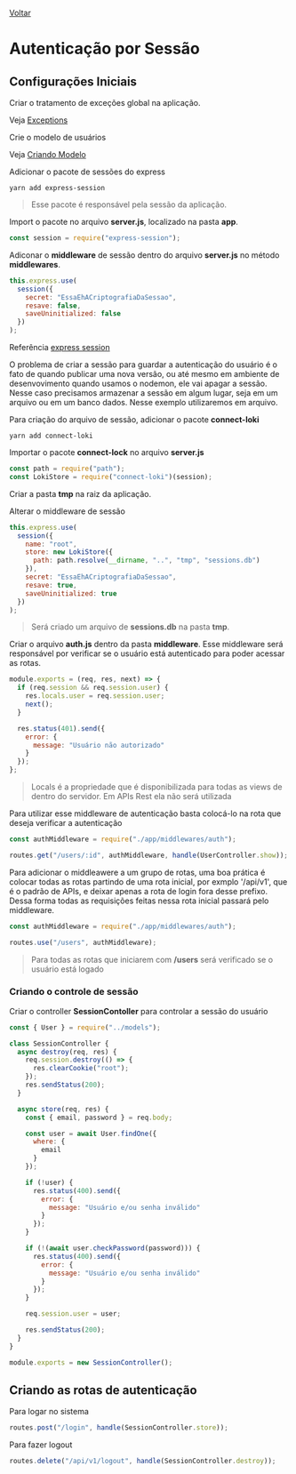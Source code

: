 [Voltar](/src/node_express.md)

# Autenticação por Sessão

## Configurações Iniciais

Criar o tratamento de exceções global na aplicação.

Veja [Exceptions](/src/express/exceptions.md)

Crie o modelo de usuários

Veja [Criando Modelo](/src/sequelize/models.md)

Adicionar o pacote de sessões do express

```
yarn add express-session
```

> Esse pacote é responsável pela sessão da aplicação.

Import o pacote no arquivo **server.js**, localizado na pasta **app**.

```js
const session = require("express-session");
```

Adiconar o **middleware** de sessão dentro do arquivo **server.js** no método **middlewares**.

```js
this.express.use(
  session({
    secret: "EssaEhACriptografiaDaSessao",
    resave: false,
    saveUninitialized: false
  })
);
```

Referência [express session](https://github.com/expressjs/session)

O problema de criar a sessão para guardar a autenticação do usuário é o fato de quando publicar uma nova versão, ou até mesmo em ambiente de desenvovimento quando usamos o nodemon, ele vai apagar a sessão. Nesse caso precisamos armazenar a sessão em algum lugar, seja em um arquivo ou em um banco dados. Nesse exemplo utilizaremos em arquivo.

Para criação do arquivo de sessão, adicionar o pacote **connect-loki**

```
yarn add connect-loki
```

Importar o pacote **connect-lock** no arquivo **server.js**

```js
const path = require("path");
const LokiStore = require("connect-loki")(session);
```

Criar a pasta **tmp** na raiz da aplicação.

Alterar o middleware de sessão

```js
this.express.use(
  session({
    name: "root",
    store: new LokiStore({
      path: path.resolve(__dirname, "..", "tmp", "sessions.db")
    }),
    secret: "EssaEhACriptografiaDaSessao",
    resave: true,
    saveUninitialized: true
  })
);
```

> Será criado um arquivo de **sessions.db** na pasta **tmp**.

Criar o arquivo **auth.js** dentro da pasta **middleware**. Esse middleware será responsável por verificar se o usuário está autenticado para poder acessar as rotas.

```js
module.exports = (req, res, next) => {
  if (req.session && req.session.user) {
    res.locals.user = req.session.user;
    next();
  }

  res.status(401).send({
    error: {
      message: "Usuário não autorizado"
    }
  });
};
```

> Locals é a propriedade que é disponibilizada para todas as views de dentro do servidor. Em APIs Rest ela não será utilizada

Para utilizar esse middleware de autenticação basta colocá-lo na rota que deseja verificar a autenticação

```js
const authMiddleware = require("./app/middlewares/auth");

routes.get("/users/:id", authMiddleware, handle(UserController.show));
```

Para adicionar o middleawere a um grupo de rotas, uma boa prática é colocar todas as rotas partindo de uma rota inicial, por exmplo '/api/v1', que é o padrão de APIs, e deixar apenas a rota de login fora desse prefixo. Dessa forma todas as requisições feitas nessa rota inicial passará pelo middleware.

```js
const authMiddleware = require("./app/middlewares/auth");

routes.use("/users", authMiddleware);
```

> Para todas as rotas que iniciarem com **/users** será verificado se o usuário está logado

### Criando o controle de sessão

Criar o controller **SessionContoller** para controlar a sessão do usuário

```js
const { User } = require("../models");

class SessionController {
  async destroy(req, res) {
    req.session.destroy(() => {
      res.clearCookie("root");
    });
    res.sendStatus(200);
  }

  async store(req, res) {
    const { email, password } = req.body;

    const user = await User.findOne({
      where: {
        email
      }
    });

    if (!user) {
      res.status(400).send({
        error: {
          message: "Usuário e/ou senha inválido"
        }
      });
    }

    if (!(await user.checkPassword(password))) {
      res.status(400).send({
        error: {
          message: "Usuário e/ou senha inválido"
        }
      });
    }

    req.session.user = user;

    res.sendStatus(200);
  }
}

module.exports = new SessionController();
```

## Criando as rotas de autenticação

Para logar no sistema

```js
routes.post("/login", handle(SessionController.store));
```

Para fazer logout

```js
routes.delete("/api/v1/logout", handle(SessionController.destroy));
```
